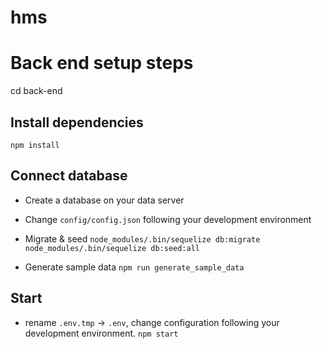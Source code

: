 # hms

# Back end setup steps
cd back-end

## Install dependencies
`npm install`

## Connect database
+ Create a database on your data server
+ Change `config/config.json` following your development environment

+ Migrate & seed
`node_modules/.bin/sequelize db:migrate`
`node_modules/.bin/sequelize db:seed:all`

+ Generate sample data
`npm run generate_sample_data`

## Start
+ rename `.env.tmp` -> `.env`, change configuration following your development environment.
`npm start`
